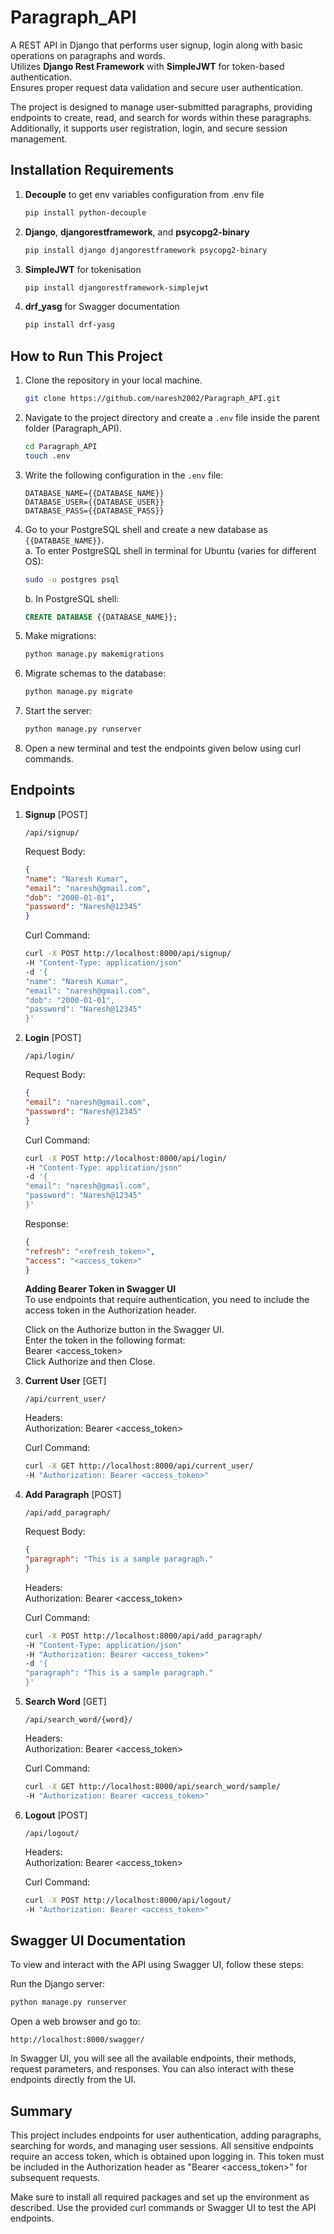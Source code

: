 # Paragraph_API

A REST API in Django that performs user signup, login along with basic operations on paragraphs and words.  
Utilizes **Django Rest Framework** with **SimpleJWT** for token-based authentication.  
Ensures proper request data validation and secure user authentication.  

The project is designed to manage user-submitted paragraphs, providing endpoints to create, read, and search for words within these paragraphs. Additionally, it supports user registration, login, and secure session management.

## Installation Requirements

1. **Decouple** to get env variables configuration from .env file  
    ```bash
    pip install python-decouple
    ```
2. **Django**, **djangorestframework**, and **psycopg2-binary**  
    ```bash
    pip install django djangorestframework psycopg2-binary
    ```
3. **SimpleJWT** for tokenisation  
    ```bash
    pip install djangorestframework-simplejwt
    ```  
4. **drf_yasg** for Swagger documentation  
    ```bash
    pip install drf-yasg
    ```  

## How to Run This Project

1. Clone the repository in your local machine.  
    ```bash
    git clone https://github.com/naresh2002/Paragraph_API.git
    ```

2. Navigate to the project directory and create a `.env` file inside the parent folder (Paragraph_API).  
    ```bash
    cd Paragraph_API
    touch .env
    ```

3. Write the following configuration in the `.env` file:  
    ```plaintext
    DATABASE_NAME={{DATABASE_NAME}}
    DATABASE_USER={{DATABASE_USER}}
    DATABASE_PASS={{DATABASE_PASS}}
    ```

4. Go to your PostgreSQL shell and create a new database as `{{DATABASE_NAME}}`.  
    a. To enter PostgreSQL shell in terminal for Ubuntu (varies for different OS):  
    ```bash
    sudo -u postgres psql
    ```
    b. In PostgreSQL shell:  
    ```sql
    CREATE DATABASE {{DATABASE_NAME}};
    ```

5. Make migrations:  
    ```bash
    python manage.py makemigrations
    ```

6. Migrate schemas to the database:  
    ```bash
    python manage.py migrate
    ```

7. Start the server:  
    ```bash
    python manage.py runserver
    ```

8. Open a new terminal and test the endpoints given below using curl commands.

## Endpoints
1. **Signup** [POST]  

   ``` /api/signup/ ```  

   Request Body:  
   ```json
   {
   "name": "Naresh Kumar",
   "email": "naresh@gmail.com",
   "dob": "2000-01-01",
   "password": "Naresh@12345"
   }
   ```  

   Curl Command:  
   ```bash
   curl -X POST http://localhost:8000/api/signup/
   -H "Content-Type: application/json"
   -d '{
   "name": "Naresh Kumar",
   "email": "naresh@gmail.com",
   "dob": "2000-01-01",
   "password": "Naresh@12345"
   }'
   ```

2. **Login** [POST]  

   ``` /api/login/ ```  

   Request Body:  
   ```json
   {
   "email": "naresh@gmail.com",
   "password": "Naresh@12345"
   }
   ```  

   Curl Command:  
   ```bash
   curl -X POST http://localhost:8000/api/login/
   -H "Content-Type: application/json"
   -d '{
   "email": "naresh@gmail.com",
   "password": "Naresh@12345"
   }'
   ```

   Response:  
   ```json
   {
   "refresh": "<refresh_token>",
   "access": "<access_token>"
   }
   ```

   **Adding Bearer Token in Swagger UI**  
   To use endpoints that require authentication, you need to include the access token in the Authorization header.

   Click on the Authorize button in the Swagger UI.  
   Enter the token in the following format:  
   Bearer <access_token>  
   Click Authorize and then Close.  

3. **Current User** [GET]  

   ``` /api/current_user/ ```  

   Headers:  
   Authorization: Bearer <access_token>  

   Curl Command:  
   ```bash
   curl -X GET http://localhost:8000/api/current_user/
   -H "Authorization: Bearer <access_token>"
   ```

4. **Add Paragraph** [POST]  

   ``` /api/add_paragraph/ ```  

   Request Body:  
   ```json
   {
   "paragraph": "This is a sample paragraph."
   }
   ```

   Headers:  
   Authorization: Bearer <access_token>  

   Curl Command:  
   ```bash
   curl -X POST http://localhost:8000/api/add_paragraph/
   -H "Content-Type: application/json"
   -H "Authorization: Bearer <access_token>"
   -d '{
   "paragraph": "This is a sample paragraph."
   }'
   ```

5. **Search Word** [GET]  

   ``` /api/search_word/{word}/ ```  

   Headers:  
   Authorization: Bearer <access_token>  

   Curl Command:  
   ```bash
   curl -X GET http://localhost:8000/api/search_word/sample/
   -H "Authorization: Bearer <access_token>"
   ```

6. **Logout** [POST]  

   ``` /api/logout/ ```  

   Headers:  
   Authorization: Bearer <access_token>  

   Curl Command:  
   ```bash
   curl -X POST http://localhost:8000/api/logout/
   -H "Authorization: Bearer <access_token>"
   ```

## Swagger UI Documentation
To view and interact with the API using Swagger UI, follow these steps:

Run the Django server:
```bash
python manage.py runserver
```
Open a web browser and go to:
```
http://localhost:8000/swagger/
```
In Swagger UI, you will see all the available endpoints, their methods, request parameters, and responses. You can also interact with these endpoints directly from the UI.

## Summary  

This project includes endpoints for user authentication, adding paragraphs, searching for words, and managing user sessions. All sensitive endpoints require an access token, which is obtained upon logging in. This token must be included in the Authorization header as "Bearer <access_token>" for subsequent requests.  

Make sure to install all required packages and set up the environment as described. Use the provided curl commands or Swagger UI to test the API endpoints.  

